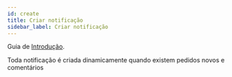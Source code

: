 ```yaml
---
id: create
title: Criar notificação
sidebar_label: Criar notificação
---
```


Guia de [Introdução](introduction.md).

Toda notificação é criada dinamicamente quando existem pedidos novos e comentários


